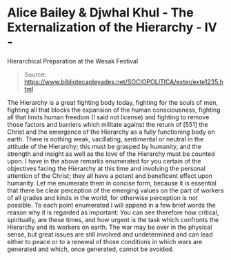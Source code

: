 # Alice Bailey & Djwhal Khul - The Externalization of the Hierarchy - IV -
Hierarchical Preparation at the Wesak Festival

> Source: https://www.bibliotecapleyades.net/SOCIOPOLITICA/exter/exte1235.html

The Hierarchy is a great fighting body today, fighting for the souls of men, fighting all that blocks the expansion of the human consciousness, fighting all that limits human freedom (I said not license) and fighting to remove those factors and barriers which militate against the return of [551] the Christ and the emergence of the Hierarchy as a fully functioning body on earth. There is nothing weak, vacillating, sentimental or neutral in the attitude of the Hierarchy; this must be grasped by humanity, and the strength and insight as well as the love of the Hierarchy must be counted upon.
I have in the above remarks enumerated for you certain of the objectives facing the Hierarchy at this time and involving the personal attention of the Christ; they all have a potent and beneficent effect upon humanity. Let me enumerate them in concise form, because it is essential that there be clear perception of the emerging values on the part of workers of all grades and kinds in the world, for otherwise perception is not possible. To each point enumerated I will append in a few brief words the reason why it is regarded as important:
You can see therefore how critical, spiritually, are these times, and how urgent is the task which confronts the Hierarchy and its workers on earth. The war may be over in the physical sense, but great issues are still involved and undetermined and can lead either to peace or to a renewal of those conditions in which wars are generated and which, once generated, cannot be avoided.
